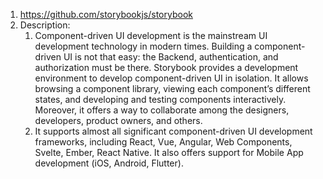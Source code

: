 1. https://github.com/storybookjs/storybook
2. Description:
	1. Component-driven UI development is the mainstream UI development technology in modern times. Building a component-driven UI is not that easy: the Backend, authentication, and authorization must be there. Storybook provides a development environment to develop component-driven UI in isolation. It allows browsing a component library, viewing each component’s different states, and developing and testing components interactively. Moreover, it offers a way to collaborate among the designers, developers, product owners, and others.
	2. It supports almost all significant component-driven UI development frameworks, including React, Vue, Angular, Web Components, Svelte, Ember, React Native. It also offers support for Mobile App development (iOS, Android, Flutter).
